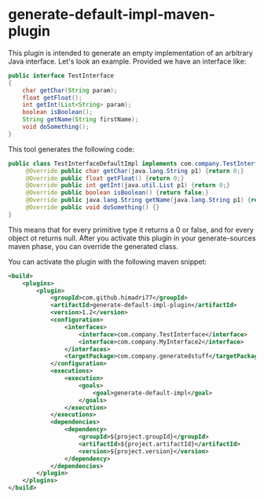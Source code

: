 generate-default-impl-maven-plugin
==================================
This plugin is intended to generate an empty implementation of an arbitrary Java interface.
Let's look an example. Provided we have an interface like:

```java
public interface TestInterface
{
    char getChar(String param);
    float getFloat();
    int getInt(List<String> param);
    boolean isBoolean();
    String getName(String firstName);
    void doSomething();
}
```

This tool generates the following code:

```java
public class TestInterfaceDefaultImpl implements com.company.TestInterface {
     @Override public char getChar(java.lang.String p1) {return 0;}
     @Override public float getFloat() {return 0;}
     @Override public int getInt(java.util.List p1) {return 0;}
     @Override public boolean isBoolean() {return false;}
     @Override public java.lang.String getName(java.lang.String p1) {return null;}
     @Override public void doSomething() {}
}
```

This means that for every primitive type it returns a 0 or false, and for every object ot returns null.
After you activate this plugin in your generate-sources maven phase, you can override the generated class.

You can activate the plugin with the following maven snippet:
```xml
<build>
    <plugins>
        <plugin>
            <groupId>com.github.himadri77</groupId>
            <artifactId>generate-default-impl-plugin</artifactId>
            <version>1.2</version>
            <configuration>
                <interfaces>
                    <interface>com.company.TestInterface</interface>
                    <interface>com.company.MyInterface2</interface>
                </interfaces>
                <targetPackage>com.company.generatedstuff</targetPackage>
            </configuration>
            <executions>
                <execution>
                    <goals>
                        <goal>generate-default-impl</goal>
                    </goals>                        
                </execution>
            </executions> 
            <dependencies>                    
                <dependency>
                    <groupId>${project.groupId}</groupId>
                    <artifactId>${project.artifactId}</artifactId>
                    <version>${project.version}</version>
                </dependency>                    
            </dependencies>
        </plugin>
    </plugins>
</build>    
```